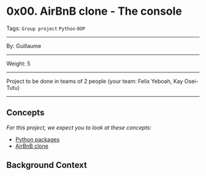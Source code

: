 # 0x00. AirBnB clone - The console
Tags: `Group project` `Python` `OOP`
<hr>
By: Guillaume
<hr>
Weight: 5
<hr>
Project to be done in teams of 2 people (your team: Felix Yeboah, Kay Osei-Tutu)
<hr>


## Concepts
*For this project, we expect you to look at these concepts:*
- [Python packages](https://alx-intranet.hbtn.io/concepts/66)
- [AirBnB clone](https://alx-intranet.hbtn.io/concepts/74)


## Background Context
